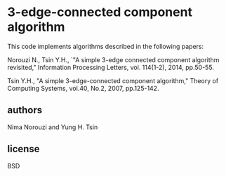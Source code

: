 # 3-edge-connected component algorithm

This code implements algorithms described in the following papers:

Norouzi N., Tsin Y.H., `"A simple 3-edge connected component algorithm revisited," Information Processing Letters, vol. 114(1-2), 2014, pp.50-55.

Tsin Y.H., "A simple 3-edge-connected component algorithm," Theory of Computing Systems, vol.40, No.2, 2007, pp.125-142.

## authors

Nima Norouzi and Yung H. Tsin

## license

BSD
